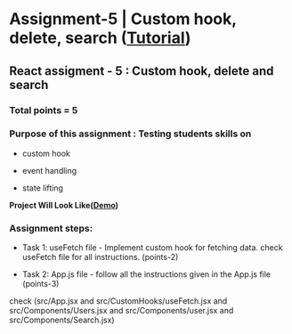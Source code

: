 # Assignment-5 | Custom hook, delete, search ([Tutorial](https://www.youtube.com/watch?v=dJzDsdDZ3sI&list=PLgH5QX0i9K3rGtitufynBKMy5gAFpa1y8&index=49))



## React assigment - 5 : Custom hook, delete and search

### Total points = 5

### Purpose of this assignment : Testing students skills on

* custom hook

* event handling

* state lifting


**Project Will Look Like([Demo](https://users-mgt-app-2.netlify.app/))**

### Assignment steps:

* Task 1: useFetch file - Implement custom hook for fetching data. check useFetch file for all instructions. (points-2)

* Task 2: App.js file - follow all the instructions given in the App.js file (points-3)


check (src/App.jsx  and src/CustomHooks/useFetch.jsx and src/Components/Users.jsx and src/Components/user.jsx and src/Components/Search.jsx)